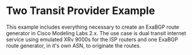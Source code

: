 # Two Transit Provider Example

This example includes everything necessary to create an ExaBGP route generator in Cisco Modeling Labs 2.x.  The use case is dual transit internet service using emulated XRv 9000s for the ISP routers and one ExaBGP route generator, in it's own ASN, to originate the routes.



